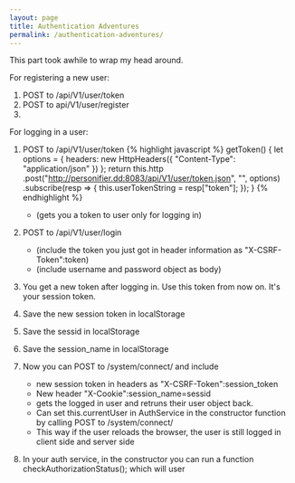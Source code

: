 ```yaml
---
layout: page
title: Authentication Adventures
permalink: /authentication-adventures/
---
```


This part took awhile to wrap my head around.


For registering a new user:

1. POST to /api/V1/user/token
2. POST to api/V1/user/register
2. 

For logging in a user:

1. POST to /api/V1/user/token 
{% highlight javascript %}
getToken() {
    let options = {
        headers: new HttpHeaders({ "Content-Type": "application/json" })
    };
return this.http
    .post("http://personifier.dd:8083/api/V1/user/token.json", "", options)
    .subscribe(resp => {
    this.userTokenString = resp["token"];
    });
}
{% endhighlight %}
    - (gets you a token to user only for logging in)
2. POST to /api/V1/user/login 
    - (include the token you just got in header information as "X-CSRF-Token":token)
    - (include username and password object as body)
3. You get a new token after logging in. Use this token from now on. It's your session token.
4. Save the new session token in localStorage
5. Save the sessid in localStorage
6. Save the session_name in localStorage
7. Now you can POST to /system/connect/ and include 
    - new session token in headers as "X-CSRF-Token":session_token
    - New header "X-Cookie":session_name=sessid 
    - gets the logged in user and retruns their user object back.
    - Can set this.currentUser in AuthService in the constructor function by calling POST to /system/connect/
    - This way if the user reloads the browser, the user is still logged in client side and server side

8. In your auth service, in the constructor you can run a function checkAuthorizationStatus(); which will user